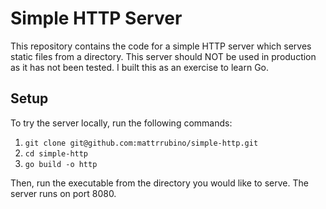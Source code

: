 # Simple HTTP Server

This repository contains the code for a simple HTTP server which serves static files from a directory. This server should NOT be used in production as it has not been tested. I built this as an exercise to learn Go.

## Setup

To try the server locally, run the following commands:

1. `git clone git@github.com:mattrrubino/simple-http.git`
2. `cd simple-http`
3. `go build -o http`

Then, run the executable from the directory you would like to serve. The server runs on port 8080.

